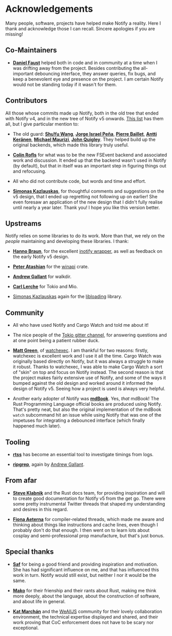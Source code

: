 # Acknowledgements

Many people, software, projects have helped make Notify a reality. Here I thank
and acknowledge those I can recall. Sincere apologies if you are missing!

## Co-Maintainers

- **[Daniel Faust]** helped both in code and in community at a time when I was
  drifting away from the project. Besides contributing the all-important
  debouncing interface, they answer queries, fix bugs, and keep a benevolent
  eye and presence on the project. I am certain Notify would not be standing
  today if it wasn't for them.

[Daniel Faust]: https://github.com/dfaust

## Contributors

All those whose commits made up Notify, both in the old tree that ended with
Notify v4, and in the new tree of Notify v5 onwards. [This list][gh-contrib]
has them all, but I give particular mention to:

- The old guard: **[ShuYu Wang]**, **[Jorge Israel Peña]**, **[Pierre
  Baillet]**, **[Antti Keränen]**, **[Michael Maurizi]**, **[John Quigley]**.
  They helped build up the original backends, which made this library truly
  useful.

- **[Colin Rofls]** for what was to be the new FSEvent backend and associated
  work and discussion. It ended up that the backend wasn't used in Notify (by
  default), but that in itself was an important step in figuring things out and
  refocusing.

- All who did not contribute code, but words and time and effort.

- **[Simonas Kazlauskas]**, for thoughtful comments and suggestions on the v5
  design, that I ended up regretting not following up on earlier! She even
  foresaw an application of the new design that I didn't fully realise until
  nearly a year later. Thank you! I hope you like this version better.

[gh-contrib]: https://github.com/passcod/notify/graphs/contributors
[ShuYu Wang]: https://github.com/andelf
[Jorge Israel Peña]: https://github.com/blaenk
[Pierre Baillet]: https://github.com/octplane
[Antti Keränen]: https://github.com/detegr
[Michael Maurizi]: https://github.com/maurizi
[John Quigley]: https://github.com/jmquigs
[Colin Rofls]: https://github.com/cmyr
[Simonas Kazlauskas]: https://kazlauskas.me/

## Upstreams

Notify relies on some libraries to do its work. More than that, we rely on the
_people_ maintaining and developing these libraries. I thank:

- **[Hanno Braun]**, for the excellent [inotify wrapper], as well as feedback
  on the early Notify v5 design.

- **[Peter Atashian]** for the [winapi] crate.

- **[Andrew Gallant]** for walkdir.

- **[Carl Lerche]** for Tokio and Mio.

- [Simonas Kazlauskas] again for the [libloading] library.

[Hanno Braun]: https://github.com/hannobraun
[Peter Atashian]: https://github.com/retep998
[Andrew Gallant]: https://burntsushi.net/
[Carl Lerche]: http://carllerche.com/

[inotify wrapper]: https://github.com/inotify-rs/inotify
[FSEvent wrapper]: https://github.com/octplane/fsevent-rust
[winapi]: https://github.com/retep998/winapi-rs
[libloading]: https://github.com/nagisa/rust_libloading

## Community

- All who have used Notify and Cargo Watch and told me about it!

- The nice people of the [Tokio gitter channel], for answering questions and at
  one point being a patient rubber duck.

- **[Matt Green]**, of [watchexec]. I am thankful for two reasons: firstly,
  watchexec is excellent work and I use it all the time. Cargo Watch was
  originally based directly on Notify, but it was always a struggle to make it
  robust. Thanks to watchexec, I was able to make Cargo Watch a sort of "skin"
  on top and focus on Notify instead. The second reason is that the project
  makes fairly extensive use of Notify, and some of the ways it bumped against
  the old design and worked around it informed the design of Notify v5. Seeing
  how a project is used is always very helpful.

- Another early adopter of Notify was **[mdBook]**. Yes, _that_ mdBook! The Rust
  Programming Language official books are produced using Notify. That's pretty
  neat, but also the original implementation of the mdBook `watch` subcommand
  hit an issue while using Notify that was one of the impetuses for integrating
  a debounced interface (which finally happened much later).

[Tokio gitter channel]: https://gitter.im/tokio-rs/tokio
[Matt Green]: https://github.com/mattgreen
[watchexec]: https://github.com/mattgreen/watchexec
[mdBook]: https://github.com/rust-lang-nursery/mdBook

## Tooling

- **[rtss]** has become an essential tool to investigate timings from logs.

- **[ripgrep]**, again by [Andrew Gallant].

[rtss]: https://github.com/Freaky/rtss
[ripgrep]: https://github.com/BurntSushi/ripgrep

## From afar

- **[Steve Klabnik]** and the Rust docs team, for providing inspiration and
  will to create good documentation for Notify v5 from the get go. There were
  some pretty instrumental Twitter threads that shaped my understanding and
  desires in this regard.

- **[Fiona Aeterna]** for compiler-related threads, which made me aware and
  thinking about things like instructions and cache lines, even though I
  probably don't do that enough. I then went on to learn lots about cosplay and
  semi-professional prop manufacture, but that's just bonus.

[Steve Klabnik]: https://twitter.com/steveklabnik
[Fiona Aeterna]: https://twitter.com/fioraaeterna

## Special thanks

- **[Saf]** for being a good friend and providing inspiration and motivation.
  She has had significant influence on me, and that has influenced this work in
  turn. Notify would still exist, but neither I nor it would be the same.

- **[Mako]** for their frienship and their rants about Rust, making me think
  more deeply, about the language, about the construction of software, and
  about life in general.

- **[Kat Marchán]** and the [WeAllJS] community for their lovely collaboration
  environment, the technical expertise displayed and shared, and their work
  proving that CoC enforcement does not have to be scary nor exceptional.

[Saf]: https://notsafforwork.com/
[Mako]: http://aboutmako.makopool.com/
[Kat Marchán]: https://twitter.com/maybekatz
[WeAllJS]: https://wealljs.org/
